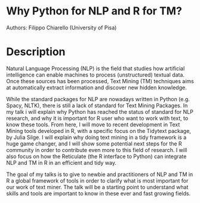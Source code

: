 # Why Python for NLP and R for TM?

Authors: Filippo Chiarello (University of Pisa) 

# Description 

Natural Language Processing (NLP) is  the field that studies how artificial intelligence can enable machines to process (unstructured) textual data. Once these sources  has been processed, Text Mining (TM) techniques aims at automatically extract information and discover new hidden knowledge. 

While the standard packages for NLP are nowadays written in Python (e.g. Spacy, NLTK), there is still a lack of standard for Text Mining Packages. In my talk i will explain why Python has reached the status of standard for NLP research, and why it is important for R user who want to work with text, to know these tools. From here, I will move to recent development in Text Mining tools developed in R, with a specific focus on the Tidytext package, by Julia Silge. I will explain why doing text mining in a tidy framework is a huge game changer, and I will show some potential next steps for the R community in order to contribute even more to this field of research. I will also focus on how the Reticulate (the R interface to Python) can integrate NLP and TM in R in an efficient and tidy way.

The goal of my talks is to give to newbie and practitioners of NLP and TM in R a global framework of tools in order to clarify what is most important for our work of text miner. The talk will be a starting point to understand what skills and tools are important to know in these ever and fast growing fields.